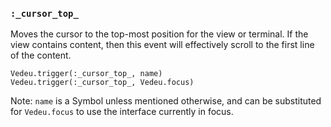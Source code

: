 ### `:_cursor_top_`

Moves the cursor to the top-most position for the view or terminal.
If the view contains content, then this event will effectively scroll
to the first line of the content.

    Vedeu.trigger(:_cursor_top_, name)
    Vedeu.trigger(:_cursor_top_, Vedeu.focus)

Note: `name` is a Symbol unless mentioned otherwise, and can be
substituted for `Vedeu.focus` to use the interface currently in focus.
